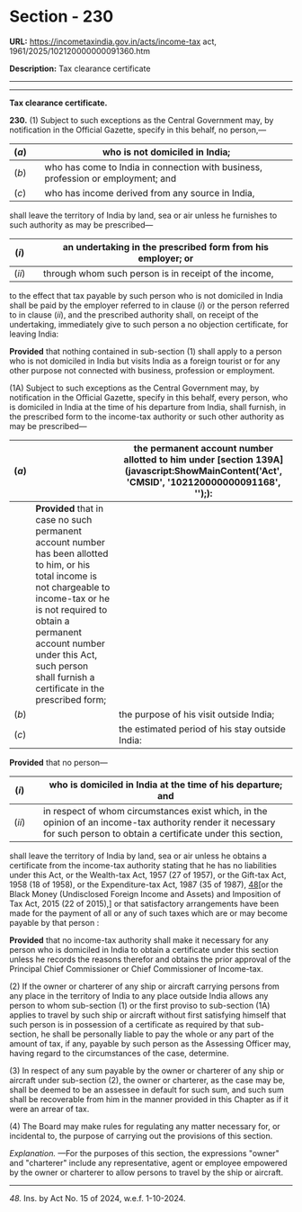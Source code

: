 # Section - 230

**URL:** https://incometaxindia.gov.in/acts/income-tax act, 1961/2025/102120000000091360.htm

**Description:** Tax clearance certificate

---

****

**Tax clearance certificate.**

**230.** (1) Subject to such exceptions as the Central Government may, by notification in the Official Gazette, specify in this behalf, no person,—

(_a_)|  |  who is not domiciled in India;  
---|---|---  
(_b_)|  |  who has come to India in connection with business, profession or employment; and  
(_c_)|  |  who has income derived from any source in India,  
  
shall leave the territory of India by land, sea or air unless he furnishes to such authority as may be prescribed—

(_i_)|  |  an undertaking in the prescribed form from his employer; or  
---|---|---  
(_ii_)|  |  through whom such person is in receipt of the income,  
  
to the effect that tax payable by such person who is not domiciled in India shall be paid by the employer referred to in clause (_i_) or the person referred to in clause (_ii_), and the prescribed authority shall, on receipt of the undertaking, immediately give to such person a no objection certificate, for leaving India:

**Provided** that nothing contained in sub-section (1) shall apply to a person who is not domiciled in India but visits India as a foreign tourist or for any other purpose not connected with business, profession or employment.

(1A) Subject to such exceptions as the Central Government may, by notification in the Official Gazette, specify in this behalf, every person, who is domiciled in India at the time of his departure from India, shall furnish, in the prescribed form to the income-tax authority or such other authority as may be prescribed—

(_a_)|  |  the permanent account number allotted to him under [section 139A](javascript:ShowMainContent\('Act', 'CMSID', '102120000000091168', ''\);):  
---|---|---  
|  | **Provided** that in case no such permanent account number has been allotted to him, or his total income is not chargeable to income-tax or he is not required to obtain a permanent account number under this Act, such person shall furnish a certificate in the prescribed form;  
(_b_)|  |  the purpose of his visit outside India;  
(_c_)|  |  the estimated period of his stay outside India:  
  
**Provided** that no person—

(_i_)|  |  who is domiciled in India at the time of his departure; and  
---|---|---  
(_ii_)|  |  in respect of whom circumstances exist which, in the opinion of an income-tax authority render it necessary for such person to obtain a certificate under this section,  
  
shall leave the territory of India by land, sea or air unless he obtains a certificate from the income-tax authority stating that he has no liabilities under this Act, or the Wealth-tax Act, 1957 (27 of 1957), or the Gift-tax Act, 1958 (18 of 1958), or the Expenditure-tax Act, 1987 (35 of 1987), [48](javascript:ShowFootnote\('fn48'\);)[or the Black Money (Undisclosed Foreign Income and Assets) and Imposition of Tax Act, 2015 (22 of 2015),] or that satisfactory arrangements have been made for the payment of all or any of such taxes which are or may become payable by that person :

**Provided** that no income-tax authority shall make it necessary for any person who is domiciled in India to obtain a certificate under this section unless he records the reasons therefor and obtains the prior approval of the Principal Chief Commissioner or Chief Commissioner of Income-tax.

(2) If the owner or charterer of any ship or aircraft carrying persons from any place in the territory of India to any place outside India allows any person to whom sub-section (1) or the first proviso to sub-section (1A) applies to travel by such ship or aircraft without first satisfying himself that such person is in possession of a certificate as required by that sub-section, he shall be personally liable to pay the whole or any part of the amount of tax, if any, payable by such person as the Assessing Officer may, having regard to the circumstances of the case, determine.

(3) In respect of any sum payable by the owner or charterer of any ship or aircraft under sub-section (2), the owner or charterer, as the case may be, shall be deemed to be an assessee in default for such sum, and such sum shall be recoverable from him in the manner provided in this Chapter as if it were an arrear of tax.

(4) The Board may make rules for regulating any matter necessary for, or incidental to, the purpose of carrying out the provisions of this section.

_Explanation._ —For the purposes of this section, the expressions "owner" and "charterer" include any representative, agent or employee empowered by the owner or charterer to allow persons to travel by the ship or aircraft.

* * *

_48._ Ins. by Act No. 15 of 2024, w.e.f. 1-10-2024.